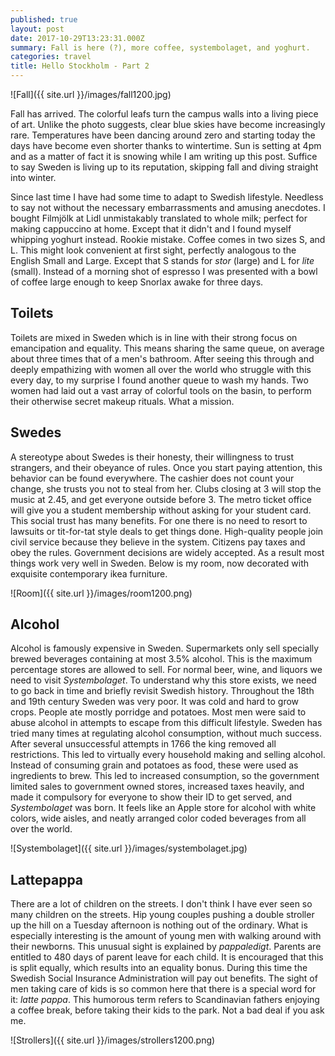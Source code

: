 ```yaml
---
published: true
layout: post
date: 2017-10-29T13:23:31.000Z
summary: Fall is here (?), more coffee, systembolaget, and yoghurt.
categories: travel
title: Hello Stockholm - Part 2
---
```


![Fall]({{ site.url }}/images/fall1200.jpg)

Fall has arrived. The colorful leafs turn the campus walls into a living piece of art. Unlike the photo suggests, clear blue skies have become increasingly rare. Temperatures have been dancing around zero and starting today the days have become even shorter thanks to wintertime. Sun is setting at 4pm and as a matter of fact it is snowing while I am writing up this post. Suffice to say Sweden is living up to its reputation, skipping fall and diving straight into winter.

Since last time I have had some time to adapt to Swedish lifestyle. Needless to say not without the necessary embarrassments and amusing anecdotes. I bought Filmjölk at Lidl unmistakably translated to whole milk; perfect for making cappuccino at home. Except that it didn't and I found myself whipping yoghurt instead. Rookie mistake. Coffee comes in two sizes S, and L. This might look convenient at first sight, perfectly analogous to the English Small and Large. Except that S stands for *stor* (large) and L for *lite* (small). Instead of a morning shot of espresso I was presented with a bowl of coffee large enough to keep Snorlax awake for three days.

## Toilets

Toilets are mixed in Sweden which is in line with their strong focus on emancipation and equality. This means sharing the same queue, on average about three times that of a men's bathroom. After seeing this through and deeply empathizing with women all over the world who struggle with this every day, to my surprise I found another queue to wash my hands. Two women had laid out a vast array of colorful tools on the basin, to perform their otherwise secret makeup rituals. What a mission.

## Swedes

A stereotype about Swedes is their honesty, their willingness to trust strangers, and their obeyance of rules. Once you start paying attention, this behavior can be found everywhere. The cashier does not count your change, she trusts you not to steal from her. Clubs closing at 3 will stop the music at 2.45, and get everyone outside before 3. The metro ticket office will give you a student membership without asking for your student card. This social trust has many benefits. For one there is no need to resort to lawsuits or tit-for-tat style deals to get things done. High-quality people join civil service because they believe in the system. Citizens pay taxes and obey the rules. Government decisions are widely accepted. As a result most things work very well in Sweden. Below is my room, now decorated with exquisite contemporary ikea furniture.

![Room]({{ site.url }}/images/room1200.png)

## Alcohol
Alcohol is famously expensive in Sweden. Supermarkets only sell specially brewed beverages containing at most 3.5% alcohol. This is the maximum percentage stores are allowed to sell. For normal beer, wine, and liquors we need to visit *Systembolaget*. To understand why this store exists, we need to go back in time and briefly revisit Swedish history. Throughout the 18th and 19th century Sweden was very poor. It was cold and hard to grow crops. People ate mostly porridge and potatoes. Most men were said to abuse alcohol in attempts to escape from this difficult lifestyle. Sweden has tried many times at regulating alcohol consumption, without much success. After several unsuccessful attempts in 1766 the king removed all restrictions. This led to virtually every household making and selling alcohol. Instead of consuming grain and potatoes as food, these were used as ingredients to brew. This led to increased consumption, so the government limited sales to government owned stores, increased taxes heavily, and made it compulsory for everyone to show their ID to get served, and *Systembolaget* was born. It feels like an Apple store for alcohol with white colors, wide aisles, and neatly arranged color coded beverages from all over the world.

![Systembolaget]({{ site.url }}/images/systembolaget.jpg)

## Lattepappa

There are a lot of children on the streets. I don't think I have ever seen so many children on the streets. Hip young couples pushing a double stroller up the hill on a Tuesday afternoon is nothing out of the ordinary. What is especially interesting is the amount of young men with walking around with their newborns. This unusual sight is explained by *pappaledigt*. Parents are entitled to 480 days of parent leave for each child. It is encouraged that this is split equally, which results into an equality bonus. During this time the Swedish Social Insurance Administration will pay out benefits. The sight of men taking care of kids is so common here that there is a special word for it: *latte pappa*. This humorous term refers to Scandinavian fathers enjoying a coffee break, before taking their kids to the park. Not a bad deal if you ask me.

![Strollers]({{ site.url }}/images/strollers1200.png)
